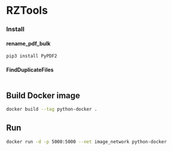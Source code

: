 # RZTools

### Install

#### rename_pdf_bulk

```bash
pip3 install PyPDF2
```

#### FindDuplicateFiles

```bash
```


## Build Docker image

```bash
docker build --tag python-docker .
```

## Run

```bash
docker run -d -p 5000:5000 --net image_network python-docker
```
